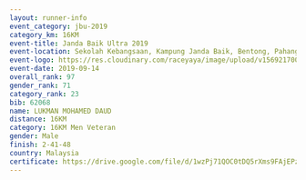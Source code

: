 ```yaml
---
layout: runner-info 
event_category: jbu-2019 
category_km: 16KM 
event-title: Janda Baik Ultra 2019  
event-location: Sekolah Kebangsaan, Kampung Janda Baik, Bentong, Pahang, Malaysia 
event-logo: https://res.cloudinary.com/raceyaya/image/upload/v1569217009/logo/janda-baik_vch1pc.jpg 
event-date: 2019-09-14 
overall_rank: 97
gender_rank: 71
category_rank: 23
bib: 62068
name: LUKMAN MOHAMED DAUD
distance: 16KM
category: 16KM Men Veteran
gender: Male
finish: 2-41-48
country: Malaysia
certificate: https://drive.google.com/file/d/1wzPj71QOC0tDQ5rXms9FAjEPza7apkZC/view?usp=sharing
---
```

